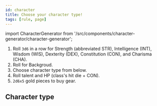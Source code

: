 ```yaml
---
id: character
title: Choose your character type!
tags: [rule, page]
---
```


import CharacterGenerator from '/src/components/character-generator/character-generator';

1. Roll `3d6` in a row for Strength (abbreviated STR), Intelligence (INT), Wisdom (WIS), Dexterity (DEX), Constitution (CON), and Charisma (CHA).
2. Roll for Backgroud.
3. Choose character type from below.
4. Roll talent and HP (class's hit die + CON).
5. `2d6x5` gold pieces to buy gear.

## Character type

<CharacterGenerator></CharacterGenerator>
